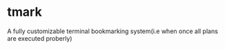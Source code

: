 # tmark
A fully customizable terminal bookmarking system(i.e when once all plans are executed proberly)
